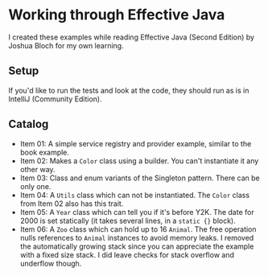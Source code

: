 # Working through Effective Java 

I created these examples while reading Effective Java (Second Edition) by Joshua Bloch for my own learning.

## Setup

If you'd like to run the tests and look at the code, they should run as is in IntelliJ (Community Edition).

## Catalog

- Item 01: A simple service registry and provider example, similar to the book example.
- Item 02: Makes a `Color` class using a builder. You can't instantiate it any other way.
- Item 03: Class and enum variants of the Singleton pattern. There can be only one.
- Item 04: A `Utils` class which can not be instantiated. The `Color` class from Item 02 also has this trait.
- Item 05: A `Year` class which can tell you if it's before Y2K. The date for 2000 is set statically (it takes several lines, in a `static {}` block).
- Item 06: A `Zoo` class which can hold up to 16 `Animal`. The free operation nulls references to `Animal` instances to avoid memory leaks. I removed the automatically growing stack since you can appreciate the example with a fixed size stack. I did leave checks for stack overflow and underflow though.
